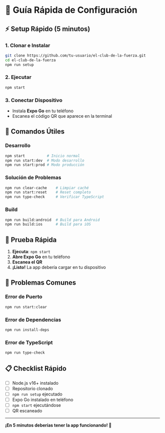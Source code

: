 # 🚀 Guía Rápida de Configuración

## ⚡ Setup Rápido (5 minutos)

### 1. Clonar e Instalar
```bash
git clone https://github.com/tu-usuario/el-club-de-la-fuerza.git
cd el-club-de-la-fuerza
npm run setup
```

### 2. Ejecutar
```bash
npm start
```

### 3. Conectar Dispositivo
- Instala **Expo Go** en tu teléfono
- Escanea el código QR que aparece en la terminal

## 🔧 Comandos Útiles

### Desarrollo
```bash
npm start          # Inicio normal
npm run start:dev  # Modo desarrollo
npm run start:prod # Modo producción
```

### Solución de Problemas
```bash
npm run clear-cache    # Limpiar caché
npm run start:reset    # Reset completo
npm run type-check     # Verificar TypeScript
```

### Build
```bash
npm run build:android  # Build para Android
npm run build:ios      # Build para iOS
```

## 📱 Prueba Rápida

1. **Ejecuta**: `npm start`
2. **Abre Expo Go** en tu teléfono
3. **Escanea el QR**
4. **¡Listo!** La app debería cargar en tu dispositivo

## 🚨 Problemas Comunes

### Error de Puerto
```bash
npm run start:clear
```

### Error de Dependencias
```bash
npm run install-deps
```

### Error de TypeScript
```bash
npm run type-check
```

## 📋 Checklist Rápido

- [ ] Node.js v16+ instalado
- [ ] Repositorio clonado
- [ ] `npm run setup` ejecutado
- [ ] Expo Go instalado en teléfono
- [ ] `npm start` ejecutándose
- [ ] QR escaneado

---

**¡En 5 minutos deberías tener la app funcionando! 🎉** 